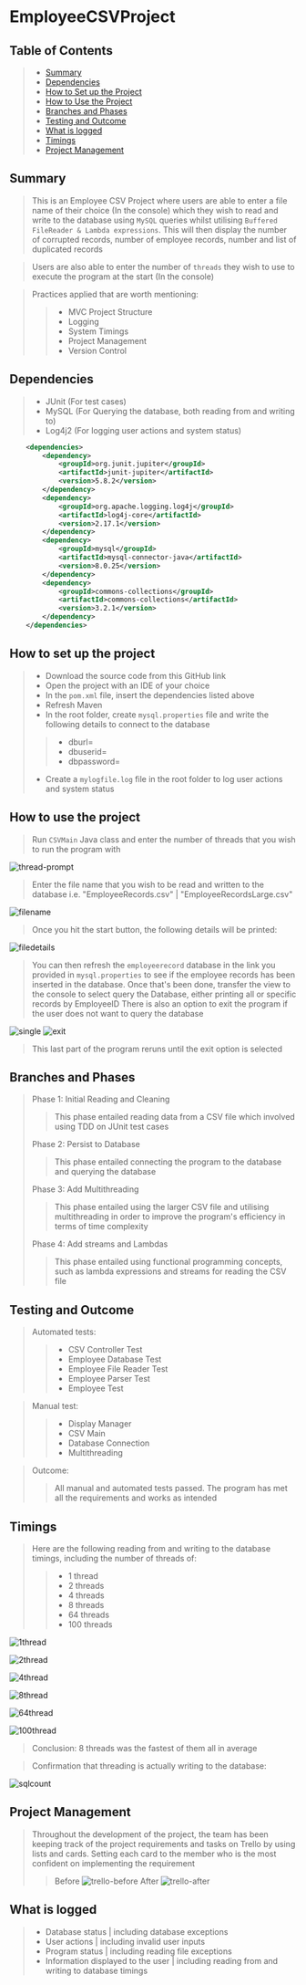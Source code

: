 # EmployeeCSVProject

## Table of Contents
> - [Summary](#Summary)
> - [Dependencies](#Dependencies)
> - [How to Set up the Project](#How-to-set-up-the-project)
> - [How to Use the Project](#How-to-use-the-project)
> - [Branches and Phases](#Branches-and-Phases)
> - [Testing and Outcome](#Testing-and-Outcome)
> - [What is logged](#What-is-logged)
> - [Timings](#Timings)
> - [Project Management](#Project-Management)

## Summary
> This is an Employee CSV Project where users are able to enter a file name of their choice (In the console) 
> which they wish to read and write to the database 
> using `MySQL` queries whilst utilising `Buffered FileReader & Lambda expressions`. This will then display the
> number of corrupted records, number of employee records, number and list of duplicated records

> Users are also able to enter the number of `threads` they wish to use to execute the program at the start (In the console)

> Practices applied that are worth mentioning:
>> + MVC Project Structure
>> + Logging
>> + System Timings
>> + Project Management
>> + Version Control

## Dependencies
> + JUnit (For test cases)
> + MySQL (For Querying the database, both reading from and writing to)
> + Log4j2 (For logging user actions and system status)
```xml
    <dependencies>
        <dependency>
            <groupId>org.junit.jupiter</groupId>
            <artifactId>junit-jupiter</artifactId>
            <version>5.8.2</version>
        </dependency>
        <dependency>
            <groupId>org.apache.logging.log4j</groupId>
            <artifactId>log4j-core</artifactId>
            <version>2.17.1</version>
        </dependency>
        <dependency>
            <groupId>mysql</groupId>
            <artifactId>mysql-connector-java</artifactId>
            <version>8.0.25</version>
        </dependency>
        <dependency>
            <groupId>commons-collections</groupId>
            <artifactId>commons-collections</artifactId>
            <version>3.2.1</version>
        </dependency>
    </dependencies>
```

## How to set up the project
> + Download the source code from this GitHub link
> + Open the project with an IDE of your choice
> + In the `pom.xml` file, insert the dependencies listed above
> + Refresh Maven
> + In the root folder, create `mysql.properties` file and write the following details to connect to the database
>> + dburl=
>> + dbuserid=
>> + dbpassword=
> + Create a `mylogfile.log` file in the root folder to log user actions and system status

## How to use the project
> Run `CSVMain` Java class and enter the number of threads that you wish to run the program with

![thread-prompt](https://cdn.discordapp.com/attachments/935470190127353868/941815873704960090/unknown.png)

> Enter the file name that you wish to be read and written to the database
> i.e. "EmployeeRecords.csv" | "EmployeeRecordsLarge.csv"

![filename](https://cdn.discordapp.com/attachments/935470190127353868/941816896137867354/unknown.png)

> Once you hit the start button, the following details will be printed:

![filedetails](https://cdn.discordapp.com/attachments/935470190127353868/941817637615317002/unknown.png)

> You can then refresh the `employeerecord` database in the link you provided in `mysql.properties`
> to see if the employee records has been inserted in the database.
> Once that's been done, transfer the view to the console to select query
> the Database, either printing all or specific records by EmployeeID
> There is also an option to exit the program if the user does not want to
> query the database

![single](https://cdn.discordapp.com/attachments/935470190127353868/942161876614271067/unknown.png)
![exit](https://cdn.discordapp.com/attachments/935470190127353868/942162539687604306/unknown.png)

> This last part of the program reruns until the exit option is selected

## Branches and Phases
> Phase 1: Initial Reading and Cleaning
>> This phase entailed reading data from a CSV file which involved using TDD on JUnit test cases
>
> Phase 2: Persist to Database
>> This phase entailed connecting the program to the database and querying the database
> 
> Phase 3: Add Multithreading
>> This phase entailed using the larger CSV file and utilising multithreading in order to
>> improve the program's efficiency in terms of time complexity
> 
> Phase 4: Add streams and Lambdas
>> This phase entailed using functional programming concepts, such as
>> lambda expressions and streams for reading the CSV file

## Testing and Outcome
> Automated tests:
>> + CSV Controller Test
>> + Employee Database Test
>> + Employee File Reader Test
>> + Employee Parser Test
>> + Employee Test

> Manual test:
>> + Display Manager
>> + CSV Main
>> + Database Connection
>> + Multithreading

> Outcome:
>> All manual and automated tests passed.
>> The program has met all the requirements and works as intended

## Timings

> Here are the following reading from and writing to the database timings,
> including the number of threads of:
>> + 1 thread
>> + 2 threads
>> + 4 threads
>> + 8 threads
>> + 64 threads
>> + 100 threads

![1thread](https://cdn.discordapp.com/attachments/935470190127353868/942384815976620062/unknown.png)

![2thread](https://cdn.discordapp.com/attachments/935470190127353868/942385028099346463/unknown.png)

![4thread](https://cdn.discordapp.com/attachments/935470190127353868/942385169392893962/unknown.png)

![8thread](https://cdn.discordapp.com/attachments/935470190127353868/942385917551857694/unknown.png)

![64thread](https://cdn.discordapp.com/attachments/935470190127353868/942385408803749968/unknown.png)

![100thread](https://cdn.discordapp.com/attachments/935470190127353868/942385615771697182/unknown.png)

> Conclusion: 8 threads was the fastest of them all in average

> Confirmation that threading is actually writing to the database:

![sqlcount](https://cdn.discordapp.com/attachments/935470190127353868/942391935824461844/unknown.png)

## Project Management

> Throughout the development of the project, the team has been keeping track of the project requirements
> and tasks on Trello by using lists and cards. Setting each card to the member who
> is the most confident on implementing the requirement
>> Before
![trello-before](https://cdn.discordapp.com/attachments/935470190127353868/942179699201806376/unknown.png)
>> After
![trello-after](https://cdn.discordapp.com/attachments/935470190127353868/942179569102889010/unknown.png)

## What is logged
> + Database status | including database exceptions
> + User actions | including invalid user inputs
> + Program status | including reading file exceptions
> + Information displayed to the user | including reading from and writing to database timings